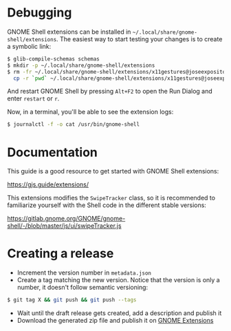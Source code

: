 # Debugging

GNOME Shell extensions can be installed in `~/.local/share/gnome-shell/extensions`. The easiest way
to start testing your changes is to create a symbolic link:

```bash
$ glib-compile-schemas schemas
$ mkdir -p ~/.local/share/gnome-shell/extensions
$ rm -fr ~/.local/share/gnome-shell/extensions/x11gestures@joseexposito.github.io ; \
  cp -r `pwd` ~/.local/share/gnome-shell/extensions/x11gestures@joseexposito.github.io
```

And restart GNOME Shell by pressing `Alt+F2` to open the Run Dialog and enter `restart` or `r`.

Now, in a terminal, you'll be able to see the extension logs:

```bash
$ journalctl -f -o cat /usr/bin/gnome-shell
```

# Documentation

This guide is a good resource to get started with GNOME Shell extensions:

https://gjs.guide/extensions/

This extensions modifies the `SwipeTracker` class, so it is recommended to familiarize yourself with
the Shell code in the different stable versions:

https://gitlab.gnome.org/GNOME/gnome-shell/-/blob/master/js/ui/swipeTracker.js

# Creating a release

- Increment the version number in `metadata.json`
- Create a tag matching the new version. Notice that the version is only a number, it doesn't follow semantic versioning:
```bash
$ git tag X && git push && git push --tags
```
- Wait until the draft release gets created, add a description and publish it
- Download the generated zip file and publish it on [GNOME Extensions](https://extensions.gnome.org/upload/)

